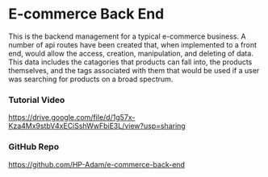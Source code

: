# E-commerce Back End

This is the backend management for a typical e-commerce business. A number of api routes have been created that, when implemented to a front end, would allow the access, creation, manipulation, and deleting of data. This data includes the catagories that products can fall into, the products themselves, and the tags associated with them that would be used if a user was searching for products on a broad spectrum.

### Tutorial Video

https://drive.google.com/file/d/1g57x-Kza4Mx9stbV4xECiSshWwFbiE3L/view?usp=sharing

### GitHub Repo

https://github.com/HP-Adam/e-commerce-back-end
